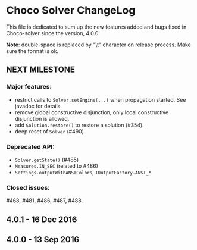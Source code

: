 Choco Solver ChangeLog
======================

This file is dedicated to sum up the new features added and bugs fixed in Choco-solver since the version, 4.0.0.

**Note**: double-space is replaced by "\t" character on release process. Make sure the format is ok.

NEXT MILESTONE
-------------------

### Major features:
  - restrict calls to `Solver.setEngine(...)` when propagation started. See javadoc for details.
  - remove global constructive disjunction, only local constructive disjunction is allowed.
  - add `Solution.restore()` to restore a solution (#354).
  - deep reset of `Solver` (#490)
    
### Deprecated API:
  - `Solver.getState()` (#485)
  - `Measures.IN_SEC` (related to #486)
  - `Settings.outputWithANSIColors`, `IOutputFactory.ANSI_*`

### Closed issues: 

\#468, #481, #486, #487, #488.

4.0.1 - 16 Dec 2016
-------------------


4.0.0 - 13 Sep 2016
-------------------
